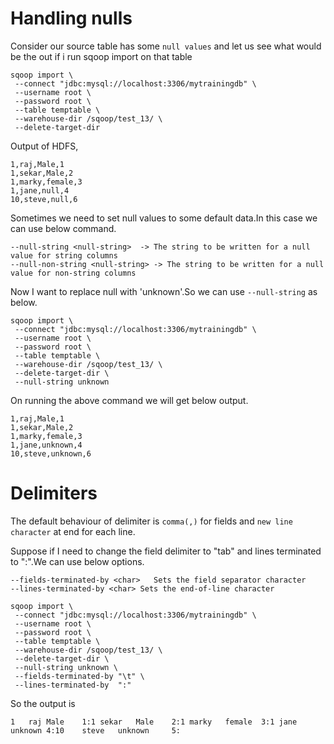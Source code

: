# Handling nulls

Consider our source table has some `null values` and let us see what would be the out if i run sqoop import on that table

```
sqoop import \
 --connect "jdbc:mysql://localhost:3306/mytrainingdb" \
 --username root \
 --password root \
 --table temptable \
 --warehouse-dir /sqoop/test_13/ \
 --delete-target-dir

```
Output of HDFS,

```
1,raj,Male,1
1,sekar,Male,2
1,marky,female,3
1,jane,null,4
10,steve,null,6

```


Sometimes we need to set null values to some default data.In this case we can use below command.

```
--null-string <null-string>	 -> The string to be written for a null value for string columns
--null-non-string <null-string> -> The string to be written for a null value for non-string columns
```

Now I want to replace null with 'unknown'.So we can use `--null-string` as below.

```
sqoop import \
 --connect "jdbc:mysql://localhost:3306/mytrainingdb" \
 --username root \
 --password root \
 --table temptable \
 --warehouse-dir /sqoop/test_13/ \
 --delete-target-dir \
 --null-string unknown
```

On running the above command we will get below output.

```
1,raj,Male,1
1,sekar,Male,2
1,marky,female,3
1,jane,unknown,4
10,steve,unknown,6
```

# Delimiters


The default behaviour of delimiter is `comma(,)` for fields and `new line character` at end for each line.

Suppose if I need to change the field delimiter to "tab" and  lines terminated to ":".We can use below options.

```
--fields-terminated-by <char>	Sets the field separator character
--lines-terminated-by <char> Sets the end-of-line character
```

```
sqoop import \
 --connect "jdbc:mysql://localhost:3306/mytrainingdb" \
 --username root \
 --password root \
 --table temptable \
 --warehouse-dir /sqoop/test_13/ \
 --delete-target-dir \
 --null-string unknown \
 --fields-terminated-by "\t" \
 --lines-terminated-by  ":"
```

So the output is

```
1	raj	Male	1:1	sekar	Male	2:1	marky	female	3:1	jane	unknown	4:10	steve	unknown		5:
```